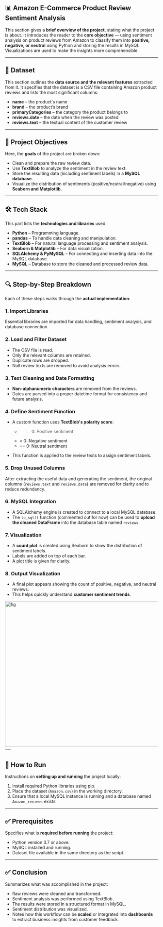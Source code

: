 
## 📊 **Amazon E-Commerce Product Review Sentiment Analysis**

This section gives a **brief overview of the project**, stating what the project is about. It introduces the reader to the **core objective** — using sentiment analysis on product reviews from Amazon to classify them into **positive, negative, or neutral** using Python and storing the results in MySQL. Visualizations are used to make the insights more comprehensible.

---

## 📁 **Dataset**

This section outlines the **data source and the relevant features** extracted from it. It specifies that the dataset is a CSV file containing Amazon product reviews and lists the most significant columns:

* **name** – the product's name
* **brand** – the product’s brand
* **primaryCategories** – the category the product belongs to
* **reviews.date** – the date when the review was posted
* **reviews.text** – the textual content of the customer review

---

## 🎯 **Project Objectives**

Here, the **goals** of the project are broken down:

* Clean and prepare the raw review data.
* Use **TextBlob** to analyze the sentiment in the review text.
* Store the resulting data (including sentiment labels) in a **MySQL database**.
* Visualize the distribution of sentiments (positive/neutral/negative) using **Seaborn and Matplotlib**.

---

## 🛠 **Tech Stack**

This part lists the **technologies and libraries** used:

* **Python** – Programming language.
* **pandas** – To handle data cleaning and manipulation.
* **TextBlob** – For natural language processing and sentiment analysis.
* **Seaborn & Matplotlib** – For data visualization.
* **SQLAlchemy & PyMySQL** – For connecting and inserting data into the MySQL database.
* **MySQL** – Database to store the cleaned and processed review data.

---

## 🔍 **Step-by-Step Breakdown**

Each of these steps walks through the **actual implementation**:

### 1. **Import Libraries**

Essential libraries are imported for data handling, sentiment analysis, and database connection.

### 2. **Load and Filter Dataset**

* The CSV file is read.
* Only the relevant columns are retained.
* Duplicate rows are dropped.
* Null review texts are removed to avoid analysis errors.

### 3. **Text Cleaning and Date Formatting**

* **Non-alphanumeric characters** are removed from the reviews.
* Dates are parsed into a proper datetime format for consistency and future analysis.

### 4. **Define Sentiment Function**

* A custom function uses **TextBlob's polarity score**:

  * > 0: Positive sentiment
  * < 0: Negative sentiment
  * \== 0: Neutral sentiment
* This function is applied to the review texts to assign sentiment labels.

### 5. **Drop Unused Columns**

After extracting the useful data and generating the sentiment, the original columns (`reviews.text` and `reviews.date`) are removed for clarity and to reduce redundancy.

### 6. **MySQL Integration**

* A SQLAlchemy engine is created to connect to a local MySQL database.
* The `to_sql()` function (commented out for now) can be used to **upload the cleaned DataFrame** into the database table named `reviews`.

### 7. **Visualization**

* A **count plot** is created using Seaborn to show the distribution of sentiment labels.
* Labels are added on top of each bar.
* A plot title is given for clarity.

### 8. **Output Visualization**

* A final plot appears showing the count of positive, negative, and neutral reviews.
* This helps quickly understand **customer sentiment trends**.
<img width="640" height="480" alt="fig" src="https://github.com/user-attachments/assets/0d8ed4a9-8f31-4acd-8cad-06f7424d9c86" />
---

## 🚀 **How to Run**

Instructions on **setting up and running** the project locally:

1. Install required Python libraries using pip.
2. Place the dataset (`Amazon.csv`) in the working directory.
3. Ensure that a local MySQL instance is running and a database named `Amazon_reviews` exists.

---

## ✅ **Prerequisites**

Specifies what is **required before running** the project:

* Python version 3.7 or above.
* MySQL installed and running.
* Dataset file available in the same directory as the script.

---

## ✅ **Conclusion**

Summarizes what was accomplished in the project:

* Raw reviews were cleaned and transformed.
* Sentiment analysis was performed using TextBlob.
* The results were stored in a structured format in MySQL.
* Sentiment distribution was visualized.
* Notes how this workflow can be **scaled** or integrated into **dashboards** to extract business insights from customer feedback.
